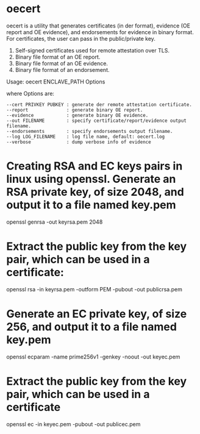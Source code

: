 oecert
=====

oecert is a utility that generates certificates (in der format),
evidence (OE report and OE evidence), and endorsements for evidence in binary format. For certificates, the user can pass
in the public/private key.

 1. Self-signed certificates used for remote attestation over TLS.
 2. Binary file format of an OE report.
 3. Binary file format of an OE evidence.
 4. Binary file format of an endorsement.

Usage: oecert ENCLAVE_PATH Options

where Options are:

    --cert PRIVKEY PUBKEY : generate der remote attestation certificate.
    --report              : generate binary OE report.
    --evidence            : generate binary OE evidence.
    --out FILENAME        : specify certificate/report/evidence output filename.
    --endorsements        : specify endorsements output filename.
    --log LOG_FILENAME    : log file name, default: oecert.log
    --verbose             : dump verbose info of evidence

Creating RSA and EC keys pairs in linux using openssl.
Generate an RSA private key, of size 2048, and output it to a file named key.pem
=====
openssl genrsa -out keyrsa.pem 2048


Extract the public key from the key pair, which can be used in a certificate:
=====
openssl rsa -in keyrsa.pem -outform PEM -pubout -out publicrsa.pem


Generate an EC private key, of size 256, and output it to a file named key.pem
=====
openssl ecparam -name prime256v1 -genkey -noout -out keyec.pem


Extract the public key from the key pair, which can be used in a certificate
=====
openssl ec -in keyec.pem -pubout -out publicec.pem
